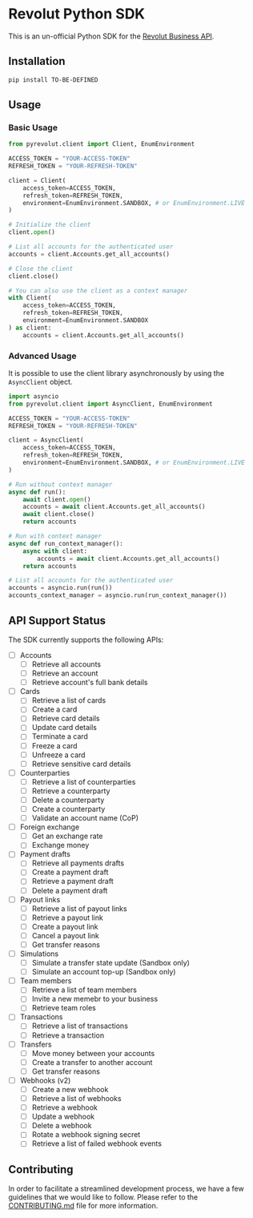# Revolut Python SDK

This is an un-official Python SDK for the [Revolut Business API](https://developer.revolut.com/docs/business/business-api).

## Installation

```bash
pip install TO-BE-DEFINED
```

## Usage

### Basic Usage

```python
from pyrevolut.client import Client, EnumEnvironment

ACCESS_TOKEN = "YOUR-ACCESS-TOKEN"
REFRESH_TOKEN = "YOUR-REFRESH-TOKEN"

client = Client(
    access_token=ACCESS_TOKEN,
    refresh_token=REFRESH_TOKEN,
    environment=EnumEnvironment.SANDBOX, # or EnumEnvironment.LIVE
)

# Initialize the client
client.open()

# List all accounts for the authenticated user
accounts = client.Accounts.get_all_accounts()

# Close the client
client.close()

# You can also use the client as a context manager
with Client(
    access_token=ACCESS_TOKEN, 
    refresh_token=REFRESH_TOKEN, 
    environment=EnumEnvironment.SANDBOX
) as client:
    accounts = client.Accounts.get_all_accounts()
```

### Advanced Usage

It is possible to use the client library asynchronously by using the `AsyncClient` object.

```python
import asyncio
from pyrevolut.client import AsyncClient, EnumEnvironment

ACCESS_TOKEN = "YOUR-ACCESS-TOKEN"
REFRESH_TOKEN = "YOUR-REFRESH-TOKEN"

client = AsyncClient(
    access_token=ACCESS_TOKEN,
    refresh_token=REFRESH_TOKEN,
    environment=EnumEnvironment.SANDBOX, # or EnumEnvironment.LIVE
)

# Run without context manager
async def run():
    await client.open() 
    accounts = await client.Accounts.get_all_accounts()
    await client.close() 
    return accounts

# Run with context manager
async def run_context_manager():
    async with client:
        accounts = await client.Accounts.get_all_accounts() 
    return accounts

# List all accounts for the authenticated user
accounts = asyncio.run(run())
accounts_context_manager = asyncio.run(run_context_manager())

```

## API Support Status

The SDK currently supports the following APIs:

- [ ] Accounts
  - [ ] Retrieve all accounts
  - [ ] Retrieve an account
  - [ ] Retrieve account's full bank details
- [ ] Cards
  - [ ] Retrieve a list of cards
  - [ ] Create a card
  - [ ] Retrieve card details
  - [ ] Update card details
  - [ ] Terminate a card
  - [ ] Freeze a card
  - [ ] Unfreeze a card
  - [ ] Retrieve sensitive card details
- [ ] Counterparties
  - [ ] Retrieve a list of counterparties
  - [ ] Retrieve a counterparty
  - [ ] Delete a counterparty
  - [ ] Create a counterparty
  - [ ] Validate an account name (CoP)
- [ ] Foreign exchange
  - [ ] Get an exchange rate
  - [ ] Exchange money
- [ ] Payment drafts
  - [ ] Retrieve all payments drafts
  - [ ] Create a payment draft
  - [ ] Retrieve a payment draft
  - [ ] Delete a payment draft
- [ ] Payout links
  - [ ] Retrieve a list of payout links
  - [ ] Retrieve a payout link
  - [ ] Create a payout link
  - [ ] Cancel a payout link
  - [ ] Get transfer reasons
- [ ] Simulations
  - [ ] Simulate a transfer state update (Sandbox only)
  - [ ] Simulate an account top-up (Sandbox only)
- [ ] Team members
  - [ ] Retrieve a list of team members
  - [ ] Invite a new memebr to your business
  - [ ] Retrieve team roles
- [ ] Transactions
  - [ ] Retrieve a list of transactions
  - [ ] Retrieve a transaction
- [ ] Transfers
  - [ ] Move money between your accounts
  - [ ] Create a transfer to another account
  - [ ] Get transfer reasons
- [ ] Webhooks (v2)
  - [ ] Create a new webhook
  - [ ] Retrieve a list of webhooks
  - [ ] Retrieve a webhook
  - [ ] Update a webhook
  - [ ] Delete a webhook
  - [ ] Rotate a webhook signing secret
  - [ ] Retrieve a list of failed webhook events

## **Contributing**

In order to facilitate a streamlined development process, we have a few guidelines that we would like to follow. Please refer to the [CONTRIBUTING.md](CONTRIBUTING.md) file for more information.
